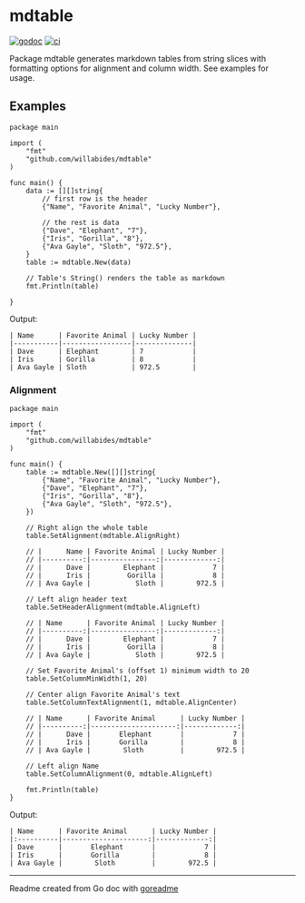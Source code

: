 # mdtable

[![godoc](https://pkg.go.dev/badge/github.com/willabides/mdtable.svg)](https://pkg.go.dev/github.com/willabides/mdtable)
[![ci](https://github.com/WillAbides/mdtable/workflows/ci/badge.svg?branch=main&event=push)](https://github.com/WillAbides/mdtable/actions?query=workflow%3Aci+branch%3Amain+event%3Apush)

<!--- everything between the next line and the "end godoc" comment is generated by script/generate-readme --->
<!--- start godoc --->
Package mdtable generates markdown tables from string slices with formatting options for alignment and column width.
See examples for usage.

## Examples

```golang
package main

import (
	"fmt"
	"github.com/willabides/mdtable"
)

func main() {
	data := [][]string{
		// first row is the header
		{"Name", "Favorite Animal", "Lucky Number"},

		// the rest is data
		{"Dave", "Elephant", "7"},
		{"Iris", "Gorilla", "8"},
		{"Ava Gayle", "Sloth", "972.5"},
	}
	table := mdtable.New(data)

	// Table's String() renders the table as markdown
	fmt.Println(table)

}

```

 Output:

```
| Name      | Favorite Animal | Lucky Number |
|-----------|-----------------|--------------|
| Dave      | Elephant        | 7            |
| Iris      | Gorilla         | 8            |
| Ava Gayle | Sloth           | 972.5        |
```

### Alignment

```golang
package main

import (
	"fmt"
	"github.com/willabides/mdtable"
)

func main() {
	table := mdtable.New([][]string{
		{"Name", "Favorite Animal", "Lucky Number"},
		{"Dave", "Elephant", "7"},
		{"Iris", "Gorilla", "8"},
		{"Ava Gayle", "Sloth", "972.5"},
	})

	// Right align the whole table
	table.SetAlignment(mdtable.AlignRight)

	// |      Name | Favorite Animal | Lucky Number |
	// |----------:|----------------:|-------------:|
	// |      Dave |        Elephant |            7 |
	// |      Iris |         Gorilla |            8 |
	// | Ava Gayle |           Sloth |        972.5 |

	// Left align header text
	table.SetHeaderAlignment(mdtable.AlignLeft)

	// | Name      | Favorite Animal | Lucky Number |
	// |----------:|----------------:|-------------:|
	// |      Dave |        Elephant |            7 |
	// |      Iris |         Gorilla |            8 |
	// | Ava Gayle |           Sloth |        972.5 |

	// Set Favorite Animal's (offset 1) minimum width to 20
	table.SetColumnMinWidth(1, 20)

	// Center align Favorite Animal's text
	table.SetColumnTextAlignment(1, mdtable.AlignCenter)

	// | Name      | Favorite Animal      | Lucky Number |
	// |----------:|---------------------:|-------------:|
	// |      Dave |       Elephant       |            7 |
	// |      Iris |       Gorilla        |            8 |
	// | Ava Gayle |        Sloth         |        972.5 |

	// Left align Name
	table.SetColumnAlignment(0, mdtable.AlignLeft)

	fmt.Println(table)
}

```

 Output:

```
| Name      | Favorite Animal      | Lucky Number |
|:----------|---------------------:|-------------:|
| Dave      |       Elephant       |            7 |
| Iris      |       Gorilla        |            8 |
| Ava Gayle |        Sloth         |        972.5 |
```

---
Readme created from Go doc with [goreadme](https://github.com/posener/goreadme)
<!--- end godoc --->
